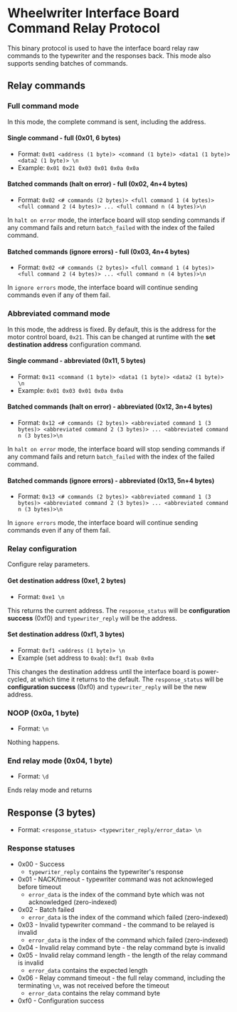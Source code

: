 # Wheelwriter Interface Board Command Relay Protocol
This binary protocol is used to have the interface board relay raw commands to 
the typewriter and the responses back. This mode also supports sending batches 
of commands.

## Relay commands

### Full command mode
In this mode, the complete command is sent, including the address.

#### Single command - full (0x01, 6 bytes)
* Format: `0x01 <address (1 byte)> <command (1 byte)> <data1 (1 byte)> <data2 (1 byte)> \n`
* Example: `0x01 0x21 0x03 0x01 0x0a 0x0a`

#### Batched commands (halt on error) - full (0x02, 4n+4 bytes)
* Format: `0x02 <# commands (2 bytes)> <full command 1 (4 bytes)> <full command 2 (4 bytes)> ... <full command n (4 bytes)>\n`

In `halt on error` mode, the interface board will stop sending commands if any 
command fails and return `batch_failed` with the index of the failed command.

#### Batched commands (ignore errors) - full (0x03, 4n+4 bytes)
* Format: `0x02 <# commands (2 bytes)> <full command 1 (4 bytes)> <full command 2 (4 bytes)> ... <full command n (4 bytes)>\n`

In `ignore errors` mode, the interface board will continue sending commands 
even if any of them fail.

### Abbreviated command mode
In this mode, the address is fixed. By default, this is the address for the 
motor control board, `0x21`. This can be changed at runtime with the **set 
destination address** configuration command.

#### Single command - abbreviated (0x11, 5 bytes)
* Format: `0x11 <command (1 byte)> <data1 (1 byte)> <data2 (1 byte)> \n`
* Example: `0x01 0x03 0x01 0x0a 0x0a`

#### Batched commands (halt on error) - abbreviated (0x12, 3n+4 bytes)
* Format: `0x12 <# commands (2 bytes)> <abbreviated command 1 (3 bytes)> <abbreviated command 2 (3 bytes)> ... <abbreviated command n (3 bytes)>\n`

In `halt on error` mode, the interface board will stop sending commands if any 
command fails and return `batch_failed` with the index of the failed command.

#### Batched commands (ignore errors) - abbreviated (0x13, 5n+4 bytes)
* Format: `0x13 <# commands (2 bytes)> <abbreviated command 1 (3 bytes)> <abbreviated command 2 (3 bytes)> ... <abbreviated command n (3 bytes)>\n`

In `ignore errors` mode, the interface board will continue sending commands 
even if any of them fail.

### Relay configuration
Configure relay parameters.

#### Get destination address (0xe1, 2 bytes)
* Format: `0xe1 \n`

This returns the current address. The `response_status` will be **configuration 
success** (0xf0) and `typewriter_reply` will be the address.

#### Set destination address (0xf1, 3 bytes)
* Format: `0xf1 <address (1 byte)> \n`
* Example (set address to `0xab`): `0xf1 0xab 0x0a`

This changes the destination address until the interface board is power-cycled, 
at which time it returns to the default. The `response_status` will be 
**configuration success** (0xf0) and `typewriter_reply` will be the new 
address.

### NOOP (0x0a, 1 byte)
* Format: `\n`

Nothing happens.

### End relay mode (0x04, 1 byte)
* Format: `\d`

Ends relay mode and returns

## Response (3 bytes)
* Format: `<response_status> <typewriter_reply/error_data> \n`

### Response statuses
* 0x00 - Success
	* `typewriter_reply` contains the typewriter's response
* 0x01 - NACK/timeout - typewriter command was not acknowleged before timeout 
	* `error_data` is the index of the command byte which was not acknowledged (zero-indexed)
* 0x02 - Batch failed
	* `error_data` is the index of the command which failed (zero-indexed)
* 0x03 - Invalid typewriter command - the command to be relayed is invalid
	* `error_data` is the index of the command which failed (zero-indexed)
* 0x04 - Invalid relay command byte - the relay command byte is invalid
* 0x05 - Invalid relay command length - the length of the relay command is invalid
	* `error_data` contains the expected length
* 0x06 - Relay command timeout - the full relay command, including the 
         terminating `\n`, was not received before the timeout
    * `error_data` contains the relay command byte
* 0xf0 - Configuration success
